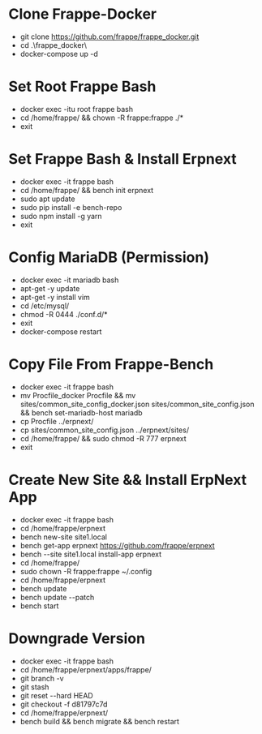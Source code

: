 # Clone Frappe-Docker
- git clone https://github.com/frappe/frappe_docker.git
- cd .\frappe_docker\
- docker-compose up -d
 
 
# Set Root Frappe Bash
- docker exec -itu root frappe bash
- cd /home/frappe/ && chown -R frappe:frappe ./*
- exit
 
 
# Set Frappe Bash & Install Erpnext
- docker exec -it frappe bash
- cd /home/frappe/ && bench init erpnext
- sudo apt update
- sudo pip install -e bench-repo
- sudo npm install -g yarn
- exit


# Config MariaDB (Permission)
- docker exec -it mariadb bash
- apt-get -y update
- apt-get -y install vim
- cd /etc/mysql/
- chmod -R 0444 ./conf.d/*
- exit
- docker-compose restart


# Copy File From Frappe-Bench
- docker exec -it frappe bash
- mv Procfile_docker Procfile && mv sites/common_site_config_docker.json sites/common_site_config.json && bench set-mariadb-host mariadb
- cp Procfile ../erpnext/
- cp sites/common_site_config.json ../erpnext/sites/
- cd /home/frappe/ && sudo chmod -R 777 erpnext
- exit
 
 
# Create New Site  &&  Install ErpNext App
- docker exec -it frappe bash
- cd /home/frappe/erpnext
- bench new-site site1.local
- bench get-app erpnext https://github.com/frappe/erpnext
- bench --site site1.local install-app erpnext
- cd /home/frappe/
- sudo chown -R frappe:frappe ~/.config
- cd /home/frappe/erpnext
- bench update
- bench update --patch
- bench start


# Downgrade Version
- docker exec -it frappe bash
- cd /home/frappe/erpnext/apps/frappe/
- git branch -v
- git stash
- git reset --hard HEAD
- git checkout -f d81797c7d
- cd /home/frappe/erpnext/
- bench build && bench migrate && bench restart
